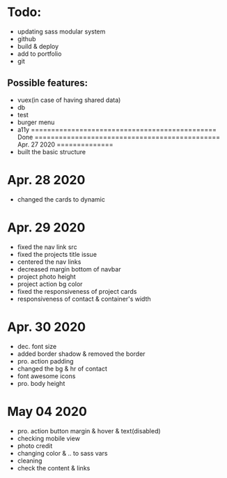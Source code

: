 Todo:
======
- updating sass modular system
- github
- build & deploy
- add to portfolio
- git

Possible features:
-------------------
- vuex(in case of having shared data)
- db
- test
- burger menu
- a11y
==============================================
Done
==============================================
Apr. 27 2020
==============
- built the basic structure

Apr. 28 2020
==============
- changed the cards to dynamic

Apr. 29 2020
==============
- fixed the nav link src
- fixed the projects title issue
- centered the nav links
- decreased margin bottom of navbar
- project photo height
- project action bg color
- fixed the responsiveness of project cards
- responsiveness of contact & container's width

Apr. 30 2020
==============
- dec. font size
- added border shadow & removed the border
- pro. action padding
- changed the bg & hr of contact
- font awesome icons
- pro. body height

May 04 2020
==============
- pro. action button margin & hover & text(disabled)
- checking mobile view
- photo credit
- changing color & .. to sass vars
- cleaning
- check the content & links